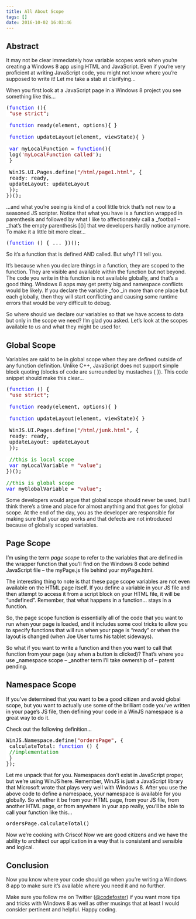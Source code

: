 ```yaml
---
title: All About Scope
tags: []
date: 2016-10-02 16:03:46
---
```


## Abstract

It may not be clear immediately how variable scopes work when you&rsquo;re creating a Windows 8 app using HTML and JavaScript. Even if you&rsquo;re very proficient at writing JavaScript code, you might not know where you&rsquo;re supposed to write it! Let me take a stab at clarifying...

When you first look at a JavaScript page in a Windows 8 project you see&nbsp; something like this&hellip;

<pre class="code">
<span style="background: white; color: black;">(</span><span style="background: white; color: blue;">function </span><span style="background: white; color: black;">(){
</span><span style="background: white; color: maroon;"> &quot;use strict&quot;</span><span style="background: white; color: black;">;

 </span><span style="background: white; color: blue;">function </span><span style="background: white; color: black;">ready(element, options){ }

 </span><span style="background: white; color: blue;">function </span><span style="background: white; color: black;">updateLayout(element, viewState){ }

 </span><span style="background: white; color: blue;">var </span><span style="background: white; color: black;">myLocalFunction = </span><span style="background: white; color: blue;">function</span><span style="background: white; color: black;">(){
 log(</span><span style="background: white; color: maroon;">&#39;myLocalFunction called&#39;</span><span style="background: white; color: black;">);
 }

 WinJS.UI.Pages.define(</span><span style="background: white; color: maroon;">&quot;/html/page1.html&quot;</span><span style="background: white; color: black;">, {
 ready: ready,
 </span><span style="background: white; color: black;">updateLayout: updateLayout
 });
})();</span></pre>

&hellip;and what you&rsquo;re seeing is kind of a cool little trick that&rsquo;s not new to a seasoned JS scripter. Notice that what you have is a function wrapped in parenthesis and followed by what I like to affectionately call a _football &ndash; _that&rsquo;s the empty parenthesis [()] that we developers hardly notice anymore. To make it a little bit more clear&hellip;

<pre class="code">
<span style="background: white; color: black;">(</span><span style="background: white; color: blue;">function </span><span style="background: white; color: black;">() { ... })();</span></pre>

So it&rsquo;s a function that is defined AND called. But why? I&rsquo;ll tell you.

It&rsquo;s because when you declare things in a function, they are scoped to the function. They are visible and available within the function but not beyond. The code you write in this function is not available globally, and that&rsquo;s a good thing. Windows 8 apps may get pretty big and namespace conflicts would be likely. If you declare the variable _foo _in more than one place but each globally, then they will start conflicting and causing some runtime errors that would be very difficult to debug.

So where should we declare our variables so that we have access to data but only in the scope we need? I&rsquo;m glad you asked. Let&rsquo;s look at the scopes available to us and what they might be used for.

## Global Scope

Variables are said to be in global scope when they are defined outside of any function definition. Unlike C++, JavaScript does not support simple block quoting (blocks of code are surrounded by mustaches { }). This code snippet should make this clear&hellip;

<pre class="code">
<span style="background: white; color: black;">(</span><span style="background: white; color: blue;">function </span><span style="background: white; color: black;">() {
 </span><span style="background: white; color: maroon;">&quot;use strict&quot;</span><span style="background: white; color: black;">;

 </span><span style="background: white; color: blue;">function </span><span style="background: white; color: black;">ready(element, options){ }

 </span><span style="background: white; color: blue;">function </span><span style="background: white; color: black;">updateLayout(element, viewState){ }

 WinJS.UI.Pages.define(</span><span style="background: white; color: maroon;">&quot;/html/junk.html&quot;</span><span style="background: white; color: black;">, {
 ready: ready,
 updateLayout: updateLayout
 });

 </span><span style="background: white; color: green;">//this is local scope
 </span><span style="background: white; color: blue;">var </span><span style="background: white; color: black;">myLocalVariable = </span><span style="background: white; color: maroon;">&quot;value&quot;</span><span style="background: white; color: black;">;
})();

</span><span style="background: white; color: green;">//this is global scope
</span><span style="background: white; color: blue;">var </span><span style="background: white; color: black;">myGlobalVariable = </span><span style="background: white; color: maroon;">&quot;value&quot;</span><span style="background: white; color: black;">; </span></pre>

Some developers would argue that global scope should never be used, but I think there&rsquo;s a time and place for almost anything and that goes for global scope. At the end of the day, you as the developer are responsible for making sure that your app works and that defects are not introduced because of globally scoped variables.

## Page Scope

<span style="color: rgb(0, 0, 0);">I&rsquo;m using the term _page scope_ to refer to the variables that are defined in the wrapper function that you&rsquo;ll find on the Windows 8 code behind JavaScript file &ndash; the myPage.js file behind your myPage.html.</span>

<span style="color: rgb(0, 0, 0);">The interesting thing to note is that these page scope variables are not even available on the HTML page itself. If you define a variable in your JS file and then attempt to access it from a script block on your HTML file, it will be &ldquo;undefined&rdquo;. Remember, that what happens in a function&hellip; stays in a function.</span>

<span style="color: rgb(0, 0, 0);">So, the page scope function is essentially all of the code that you want to run when your page is loaded, and it includes some cool tricks to allow you to specify functions that will run when your page is &ldquo;ready&rdquo; or when the layout is changed (when Joe User turns his tablet sideways).</span>

<span style="color: rgb(0, 0, 0);">So what if you want to write a function and then you want to call that function from your page (say when a button is clicked)? That&rsquo;s where you use _namespace scope &ndash; _another term I&rsquo;ll take ownership of &ndash; patent pending.</span>

## Namespace Scope

<span style="color: rgb(0, 0, 0);">If you&rsquo;ve determined that you want to be a good citizen and avoid global scope, but you want to actually use some of the brilliant code you&rsquo;ve written in your page&rsquo;s JS file, then defining your code in a WinJS namespace is a great way to do it.</span>

<span style="color: rgb(0, 0, 0);">Check out the following definition&hellip;</span>

<pre class="code">
<span style="background: white; color: black;">WinJS.Namespace.define(</span><span style="background: white; color: maroon;">&quot;ordersPage&quot;</span><span style="background: white; color: black;">, {
 calculateTotal: </span><span style="background: white; color: blue;">function </span><span style="background: white; color: black;">() {
 </span><span style="background: white; color: green;">//implementation
 </span><span style="background: white; color: black;">}
});</span></pre>

<span style="color: rgb(0, 0, 0);">Let me unpack that for you. Namespaces don&rsquo;t exist in JavaScript proper, but we&rsquo;re using WinJS here. Remember, WinJS is just a JavaScript library that Microsoft wrote that plays very well with Windows 8\. After you use the above code to define a namespace, your namespace is available for you globally. So whether it be from your HTML page, from your JS file, from another HTML page, or from anywhere in your app really, you&rsquo;ll be able to call your function like this&hellip;</span>

<pre class="code">
<span style="background: white; color: black;">ordersPage.calculateTotal()</span></pre>

<span style="color: rgb(0, 0, 0);">Now we&rsquo;re cooking with Crisco! Now we are good citizens and we have the ability to architect our application in a way that is consistent and sensible and logical.</span>

## Conclusion

Now you know where your code should go when you&rsquo;re writing a Windows 8 app to make sure it&rsquo;s available where you need it and no further.

Make sure you follow me on Twitter ([@codefoster](http://www.twitter.com/codefoster)) if you want more tips and tricks with Windows 8 as well as other musings that at least I would consider pertinent and helpful. Happy coding.